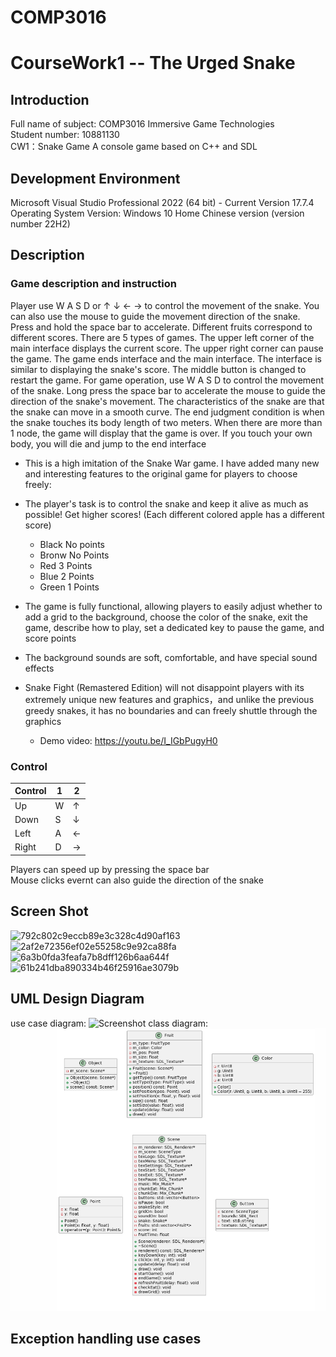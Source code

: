 # COMP3016  


# CourseWork1 -- The Urged Snake
## Introduction
Full name of subject: COMP3016 Immersive Game Technologies  
Student number: 10881130  
CW1：Snake Game A console game based on C++ and SDL
## Development Environment
Microsoft Visual Studio Professional 2022 (64 bit) - Current Version 17.7.4  
Operating System Version: Windows 10 Home Chinese version (version number 22H2)
## Description
### Game description and instruction
Player use W A S D or ↑ ↓ ← → to control the movement of the snake. You can also use the mouse to guide the movement direction of the snake. Press and hold the space bar to accelerate. Different fruits correspond to different scores. There are 5 types of games. The upper left corner of the main interface displays the current score. The upper right corner can pause the game. The game ends interface and the main interface. The interface is similar to displaying the snake's score. The middle button is changed to restart the game. For game operation, use W A S D to control the movement of the snake. Long press the space bar to accelerate the mouse to guide the direction of the snake's movement. The characteristics of the snake are that the snake can move in a smooth curve. The end judgment condition is when the snake touches its body length of two meters. When there are more than 1 node, the game will display that the game is over. If you touch your own body, you will die and jump to the end interface
* This is a high imitation of the Snake War game. I have added many new and interesting features to the original game for players to choose freely:
* The player's task is to control the snake and keep it alive as much as possible! Get higher scores! (Each different colored apple has a different score)
  * Black No points
  * Bronw No Points
  * Red 3 Points
  * Blue 2 Points
  * Green 1 Points

* The game is fully functional, allowing players to easily adjust whether to add a grid to the background, choose the color of the snake, exit the game, describe how to play, set a dedicated key to pause the game, and score points
* The background sounds are soft, comfortable, and have special sound effects
* Snake Fight (Remastered Edition) will not disappoint players with its extremely unique new features and graphics，and unlike the previous greedy snakes, it has no boundaries and can freely shuttle through the graphics
    * Demo video: https://youtu.be/I_IGbPugyH0
### Control
| Control   | 1 | 2  |
|--------|------|-----------|
| Up   | W   | ↑     |
| Down   | S   | ↓     |
| Left   | A   | ← |
| Right   | D | →      |

Players can speed up by pressing the space bar  
Mouse clicks evernt can also guide the direction of the snake
## Screen Shot
![792c802c9eccb89e3c328c4d90af163](https://github.com/yuxi95/COMP3016/assets/148018467/3c26411f-e7c2-4661-85aa-31c8e27055b8)
![2af2e72356ef02e55258c9e92ca88fa](https://github.com/yuxi95/COMP3016/assets/148018467/b6ec6572-bbf0-4a3b-ba44-dab348a6db97)
![6a3b0fda3feafa7b8dff126b6aa644f](https://github.com/yuxi95/COMP3016/assets/148018467/b6a68748-297d-4663-bbac-10e97b5f351f)
![61b241dba890334b46f25916ae3079b](https://github.com/yuxi95/COMP3016/assets/148018467/8f549fdc-12e1-406a-aea2-a06d2bf00563)
## UML Design Diagram
use case diagram:
![Screenshot](UML/ucg.png)
class diagram:
![Screenshot](UML/cg.png)

## Exception handling use cases


